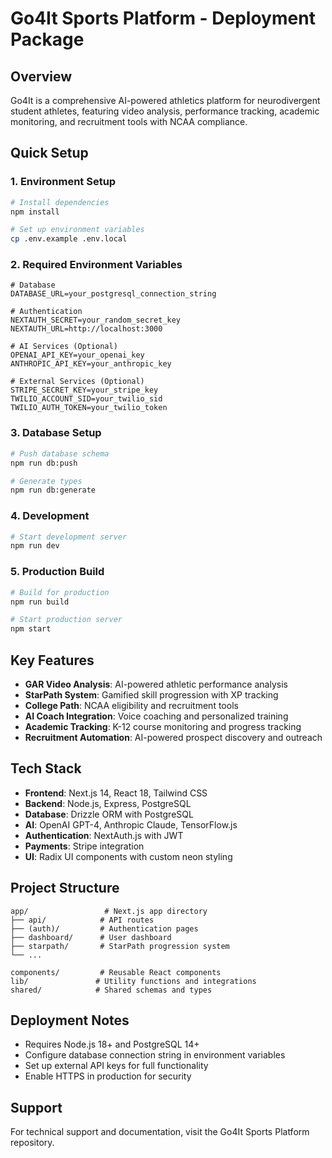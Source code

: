 # Go4It Sports Platform - Deployment Package

## Overview
Go4It is a comprehensive AI-powered athletics platform for neurodivergent student athletes, featuring video analysis, performance tracking, academic monitoring, and recruitment tools with NCAA compliance.

## Quick Setup

### 1. Environment Setup
```bash
# Install dependencies
npm install

# Set up environment variables
cp .env.example .env.local
```

### 2. Required Environment Variables
```env
# Database
DATABASE_URL=your_postgresql_connection_string

# Authentication
NEXTAUTH_SECRET=your_random_secret_key
NEXTAUTH_URL=http://localhost:3000

# AI Services (Optional)
OPENAI_API_KEY=your_openai_key
ANTHROPIC_API_KEY=your_anthropic_key

# External Services (Optional)
STRIPE_SECRET_KEY=your_stripe_key
TWILIO_ACCOUNT_SID=your_twilio_sid
TWILIO_AUTH_TOKEN=your_twilio_token
```

### 3. Database Setup
```bash
# Push database schema
npm run db:push

# Generate types
npm run db:generate
```

### 4. Development
```bash
# Start development server
npm run dev
```

### 5. Production Build
```bash
# Build for production
npm run build

# Start production server
npm start
```

## Key Features
- **GAR Video Analysis**: AI-powered athletic performance analysis
- **StarPath System**: Gamified skill progression with XP tracking
- **College Path**: NCAA eligibility and recruitment tools
- **AI Coach Integration**: Voice coaching and personalized training
- **Academic Tracking**: K-12 course monitoring and progress tracking
- **Recruitment Automation**: AI-powered prospect discovery and outreach

## Tech Stack
- **Frontend**: Next.js 14, React 18, Tailwind CSS
- **Backend**: Node.js, Express, PostgreSQL
- **Database**: Drizzle ORM with PostgreSQL
- **AI**: OpenAI GPT-4, Anthropic Claude, TensorFlow.js
- **Authentication**: NextAuth.js with JWT
- **Payments**: Stripe integration
- **UI**: Radix UI components with custom neon styling

## Project Structure
```
app/                 # Next.js app directory
├── api/            # API routes
├── (auth)/         # Authentication pages
├── dashboard/      # User dashboard
├── starpath/       # StarPath progression system
└── ...

components/         # Reusable React components
lib/               # Utility functions and integrations
shared/            # Shared schemas and types
```

## Deployment Notes
- Requires Node.js 18+ and PostgreSQL 14+
- Configure database connection string in environment variables
- Set up external API keys for full functionality
- Enable HTTPS in production for security

## Support
For technical support and documentation, visit the Go4It Sports Platform repository.